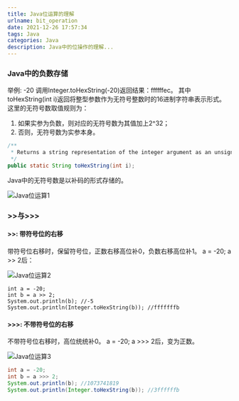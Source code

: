 ```yaml
---
title: Java位运算的理解
urlname: bit_operation
date: 2021-12-26 17:57:34
tags: Java
categories: Java
description: Java中的位操作的理解...
---
```


### Java中的负数存储

举例: 
-20
调用Integer.toHexString(-20)返回结果：ffffffec。
其中toHexString(int i)返回将整型参数作为无符号整数时的16进制字符串表示形式。这里的无符号数取值规则为：
1. 如果实参为负数，则对应的无符号数为其值加上2^32；
2. 否则，无符号数为实参本身。
```java
/**
 * Returns a string representation of the integer argument as an unsigned integer in base 16.
 */
public static String toHexString(int i);
```
Java中的无符号数是以补码的形式存储的。

![Java位运算1](/images/Java位运算1.jpg)


### >>与>>>
#### >>: 带符号位的右移
带符号位右移时，保留符号位，正数右移高位补0，负数右移高位补1。
a = -20;
a >> 2后：

![Java位运算2](/images/Java位运算2.png)


```
int a = -20;
int b = a >> 2;
System.out.println(b); //-5
System.out.println(Integer.toHexString(b)); //fffffffb
```

#### >>>: 不带符号位的右移
不带符号位右移时，高位统统补0。
a = -20;
a >>> 2后，变为正数。

![Java位运算3](/images/Java位运算3.png)

```java
int a = -20;
int b = a >>> 2;
System.out.println(b); //1073741819
System.out.println(Integer.toHexString(b)); //3ffffffb
```